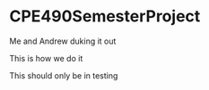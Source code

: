 # CPE490SemesterProject
Me and Andrew duking it out


This is how we do it

This should only be in testing
